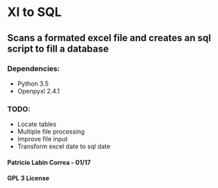 # Xl to SQL
## Scans a formated excel file and creates an sql script to fill a database
### Dependencies:
* Python 3.5
* Openpyxl 2.4.1
### TODO:
* Locate tables
* Multiple file processing
* Improve file input
* Transform excel date to sql date

#### Patricio Labin Correa - 01/17
#### GPL 3 License